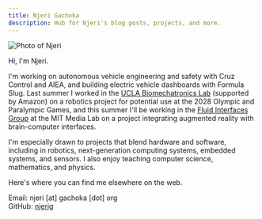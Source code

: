 ```yaml
---
title: Njeri Gachoka
description: Hub for Njeri's blog posts, projects, and more.
---
```


![Photo of Njeri](/media/njeri.jpg)

Hi, I'm Njeri.

I'm working on autonomous vehicle engineering and safety with Cruz Control and AIEA, and building electric vehicle dashboards with Formula Slug. Last summer I worked in the [UCLA Biomechatronics Lab](https://biomechatronics.ucla.edu/) (supported by Amazon) on a robotics project for potential use at the 2028 Olympic and Paralympic Games, and this summer I'll be working in the [Fluid Interfaces Group](https://www.media.mit.edu/groups/fluid-interfaces/overview/) at the MIT Media Lab on a project integrating augmented reality with brain-computer interfaces.

I'm especially drawn to projects that blend hardware and software, including in robotics, next-generation computing systems, embedded systems, and sensors. I also enjoy teaching computer science, mathematics, and physics.

Here's where you can find me elsewhere on the web.

Email: njeri [at] gachoka [dot] org  
GitHub: [njerig](//github.com/njerig)